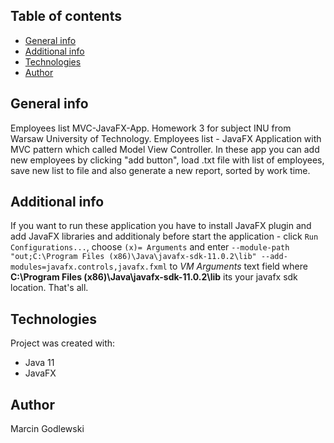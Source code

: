 ## Table of contents
* [General info](#general-info)
* [Additional info](#additional-info)
* [Technologies](#technologies)
* [Author](#author)

## General info
Employees list MVC-JavaFX-App. Homework 3 for subject INU from Warsaw University of Technology. 
Employees list - JavaFX Application with MVC pattern which called Model View Controller. 
In these app you can add new employees by clicking "add button", load .txt file with list of employees, 
save new list to file and also generate a new report, sorted by work time.

## Additional info
If you want to run these application you have to install JavaFX plugin and add JavaFX libraries and 
additionaly before start the application - click `Run Configurations...`, choose `(x)= Arguments` 
and enter `--module-path "out;C:\Program Files (x86)\Java\javafx-sdk-11.0.2\lib" --add-modules=javafx.controls,javafx.fxml` 
to *VM Arguments* text field where **C:\Program Files (x86)\Java\javafx-sdk-11.0.2\lib** its your javafx sdk location. That's all.

## Technologies
Project was created with:
* Java 11
* JavaFX

## Author
Marcin Godlewski

